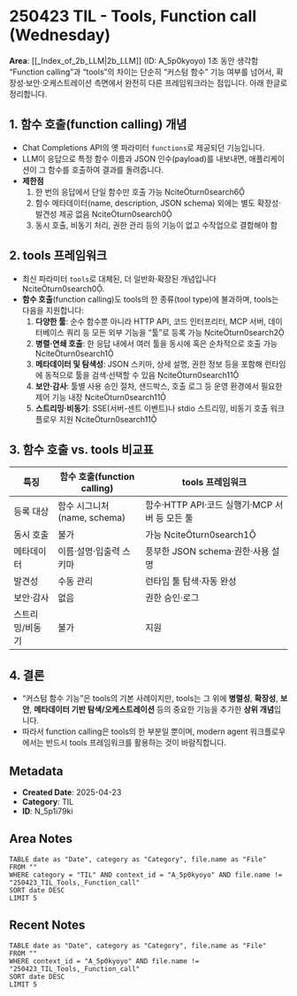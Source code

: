 # 250423 TIL - Tools, Function call (Wednesday)
**Area**: [[_Index_of_2b_LLM|2b_LLM]] (ID: A_5p0kyoyo)
1초 동안 생각함
“Function calling”과 “tools”의 차이는 단순히 “커스텀 함수” 기능 여부를 넘어서, 확장성·보안·오케스트레이션 측면에서 완전히 다른 프레임워크라는 점입니다. 아래 한글로 정리합니다.
## 1. 함수 호출(function calling) 개념
- Chat Completions API의 옛 파라미터 `functions`로 제공되던 기능입니다.
- LLM이 응답으로 특정 함수 이름과 JSON 인수(payload)를 내보내면, 애플리케이션이 그 함수를 호출하여 결과를 돌려줍니다.
- **제한점**
    1. 한 번의 응답에서 단일 함수만 호출 가능 citeturn0search6
    2. 함수 메타데이터(name, description, JSON schema) 외에는 별도 확장성·발견성 제공 없음 citeturn0search0
    3. 동시 호출, 비동기 처리, 권한 관리 등의 기능이 없고 수작업으로 결합해야 함
## 2. tools 프레임워크
- 최신 파라미터 `tools`로 대체된, 더 일반화·확장된 개념입니다 citeturn0search0.
- **함수 호출**(function calling)도 tools의 한 종류(tool type)에 불과하며, tools는 다음을 지원합니다:
    1. **다양한 툴**: 순수 함수뿐 아니라 HTTP API, 코드 인터프리터, MCP 서버, 데이터베이스 쿼리 등 모든 외부 기능을 “툴”로 등록 가능 citeturn0search2
    2. **병렬·연쇄 호출**: 한 응답 내에서 여러 툴을 동시에 혹은 순차적으로 호출 가능 citeturn0search1
    3. **메타데이터 및 탐색성**: JSON 스키마, 상세 설명, 권한 정보 등을 포함해 런타임에 동적으로 툴을 검색·선택할 수 있음 citeturn0search11
    4. **보안·감사**: 툴별 사용 승인 절차, 샌드박스, 호출 로그 등 운영 환경에서 필요한 제어 기능 내장 citeturn0search11
    5. **스트리밍·비동기**: SSE(서버-센트 이벤트)나 stdio 스트리밍, 비동기 호출 워크플로우 지원 citeturn0search11
## 3. 함수 호출 vs. tools 비교표
|특징|함수 호출(function calling)|tools 프레임워크|
|---|---|---|
|등록 대상|함수 시그니처(name, schema)|함수·HTTP API·코드 실행기·MCP 서버 등 모든 툴|
|동시 호출|불가|가능 citeturn0search1|
|메타데이터|이름·설명·입출력 스키마|풍부한 JSON schema·권한·사용 설명|
|발견성|수동 관리|런타임 툴 탐색·자동 완성|
|보안·감사|없음|권한 승인·로그|
|스트리밍/비동기|불가|지원|
## 4. 결론
- “커스텀 함수 기능”은 tools의 기본 사례이지만, tools는 그 위에 **병렬성**, **확장성**, **보안**, **메타데이터 기반 탐색/오케스트레이션** 등의 중요한 기능을 추가한 **상위 개념**입니다.
- 따라서 function calling은 tools의 한 부분일 뿐이며, modern agent 워크플로우에서는 반드시 tools 프레임워크를 활용하는 것이 바람직합니다.
## Metadata
- **Created Date**: 2025-04-23
- **Category**: TIL
- **ID**: N_5p1i79ki
## Area Notes
```dataview
TABLE date as "Date", category as "Category", file.name as "File"
FROM ""
WHERE category = "TIL" AND context_id = "A_5p0kyoyo" AND file.name != "250423_TIL_Tools,_Function_call"
SORT date DESC
LIMIT 5
```
## Recent Notes
```dataview
TABLE date as "Date", category as "Category", file.name as "File"
FROM ""
WHERE context_id = "A_5p0kyoyo" AND file.name != "250423_TIL_Tools,_Function_call"
SORT date DESC
LIMIT 5
```